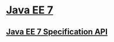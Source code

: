# [Java EE 7](https://docs.oracle.com/javaee/7/tutorial/index.html)

## [Java EE 7 Specification API](https://docs.oracle.com/javaee/7/api/)


